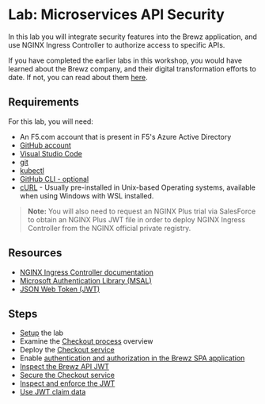 # Lab: Microservices API Security

In this lab you will integrate security features into the Brewz application, and use NGINX Ingress Controller to authorize access to specific APIs.

If you have completed the earlier labs in this workshop, you would have learned about the Brewz company, and their digital transformation efforts to date. If not, you can read about them [here](../scenario/README.md#brewz-company-overview).

## Requirements

For this lab, you will need:

- An F5.com account that is present in F5's Azure Active Directory
- [GitHub account](https://github.com)
- [Visual Studio Code](https://code.visualstudio.com/)
- [git](https://git-scm.com/downloads)
- [kubectl](https://kubernetes.io/docs/tasks/tools/)
- [GitHub CLI - optional](https://cli.github.com/)
- [cURL](https://curl.se/) - Usually pre-installed in Unix-based Operating systems, available when using Windows with WSL installed.

> **Note:** You will also need to request an NGINX Plus trial via SalesForce to obtain an NGINX Plus JWT file in order to deploy NGINX Ingress Controller from the NGINX official private registry.

## Resources

- [NGINX Ingress Controller documentation](https://docs.nginx.com/nginx-ingress-controller/)
- [Microsoft Authentication Library (MSAL)](https://learn.microsoft.com/en-us/azure/active-directory/develop/msal-overview)
- [JSON Web Token (JWT)](https://jwt.io/)

## Steps

- [Setup](setup.md) the lab
- Examine the [Checkout process](checkout-process.md) overview
- Deploy the [Checkout service](checkout-service.md)
- Enable [authentication and authorization in the Brewz SPA application](brewz-spa-auth.md)
- [Inspect the Brewz API JWT](jwt-token.md)
- [Secure the Checkout service](securing-checkout.md)
- [Inspect and enforce the JWT](enforce-jwt.md)
- [Use JWT claim data](claim-data.md)
